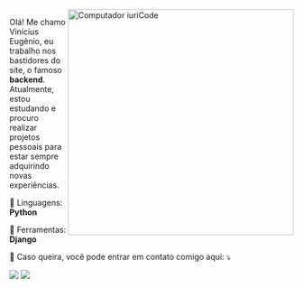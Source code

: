 <img src="https://raw.githubusercontent.com/MicaelliMedeiros/micaellimedeiros/master/image/computer-illustration.png" min-width="400px" max-width="400px" width="400px" align="right" alt="Computador iuriCode">

<p align="left"> 
  Olá! Me chamo Vinícius Eugênio, eu trabalho nos bastidores do site, o famoso <strong>backend</strong>.<br>
  Atualmente, estou estudando e procuro realizar projetos pessoais para estar sempre adquirindo novas experiências.
</p>

<p align="left">
  🦄 Linguagens: <strong>Python</strong>
</p>

<p align="left">
  💼 Ferramentas: <strong>Django</strong>
</p>

<p align="left">
  💌 Caso queira, você pode entrar em contato comigo aqui: ⤵️
</p>

<p align="left">
  <a href="mailto:viniciuseugeniovhe@gmail.com" alt="Gmail">
  <img src="https://img.shields.io/badge/-Gmail-FF0000?style=flat-square&labelColor=FF0000&logo=gmail&logoColor=white"/></a>

  <a href="https://www.linkedin.com/in/vinícius-eugênio-999109237/" alt="Linkedin">
  <img src="https://img.shields.io/badge/-Linkedin-0e76a8?style=flat-square&logo=Linkedin&logoColor=white"/></a>
</p>  
